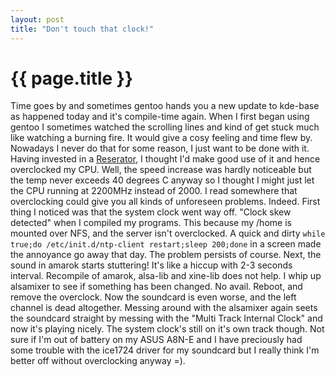 ```yaml
---
layout: post
title: "Don't touch that clock!"
---
```


{{ page.title }}
================

Time goes by and sometimes gentoo hands you a new update to kde-base as happened today and it's compile-time again. When I first began using gentoo I sometimes watched the scrolling lines and kind of get stuck much like watching a burning fire. It would give a cosy feeling and time flew by. Nowadays I never do that for some reason, I just want to be done with it. Having invested in a <a href="http://www.zalman.co.kr/eng/product/view.asp?idx=63">Reserator</a>, I thought I'd make good use of it and hence overclocked my CPU. Well, the speed increase was hardly noticeable but the temp never exceeds 40 degrees C anyway so I thought I might just let the CPU running at 2200MHz instead of 2000. I read somewhere that overclocking could give you all kinds of unforeseen problems. Indeed. First thing I noticed was that the system clock went way off. "Clock skew detected" when I compiled my programs. This because my /home is mounted over NFS, and the server isn't overclocked. A quick and dirty ``while true;do /etc/init.d/ntp-client restart;sleep 200;done`` in a screen made the annoyance go away that day. The problem persists of course. Next, the sound in amarok starts stuttering! It's like a hiccup with 2-3 seconds interval. Recompile of amarok, alsa-lib and xine-lib does not help. I whip up alsamixer to see if something has been changed. No avail. Reboot, and remove the overclock. Now the soundcard is even worse, and the left channel is dead altogether. Messing around with the alsamixer again seets the soundcard straight by messing with the "Multi Track Internal Clock" and now it's playing nicely. The system clock's still on it's own track though. Not sure if I'm out of battery on my ASUS A8N-E and I have preciously had some trouble with the ice1724 driver for my soundcard but I really think I'm better off without overclocking anyway =). 
